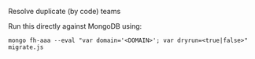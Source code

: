 Resolve duplicate (by code) teams

Run this directly against MongoDB using:

`mongo fh-aaa --eval "var domain='<DOMAIN>'; var dryrun=<true|false>" migrate.js`
